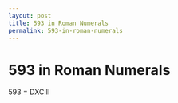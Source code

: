 ```yaml
---
layout: post
title: 593 in Roman Numerals
permalink: 593-in-roman-numerals
---
```


# 593 in Roman Numerals

593 = DXCIII
